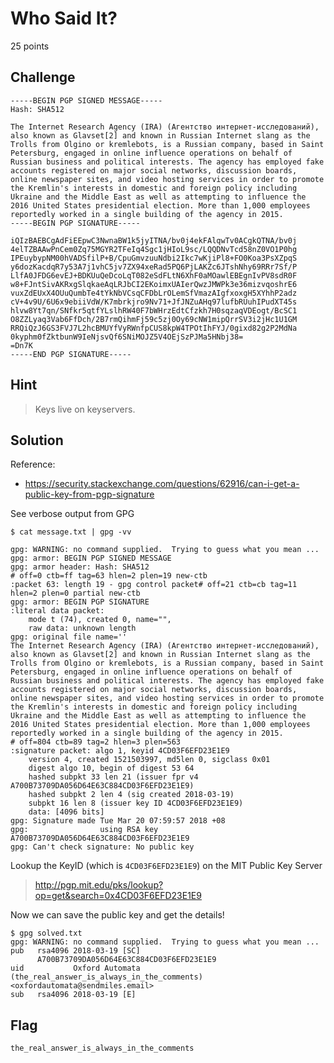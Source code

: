 # Who Said It?
25 points

## Challenge 

	-----BEGIN PGP SIGNED MESSAGE-----
	Hash: SHA512

	The Internet Research Agency (IRA) (Агентство интернет-исследований), also known as Glavset[2] and known in Russian Internet slang as the Trolls from Olgino or kremlebots, is a Russian company, based in Saint Petersburg, engaged in online influence operations on behalf of Russian business and political interests. The agency has employed fake accounts registered on major social networks, discussion boards, online newspaper sites, and video hosting services in order to promote the Kremlin's interests in domestic and foreign policy including Ukraine and the Middle East as well as attempting to influence the 2016 United States presidential election. More than 1,000 employees reportedly worked in a single building of the agency in 2015.
	-----BEGIN PGP SIGNATURE-----

	iQIzBAEBCgAdFiEEpwC3NwnaBW1k5jyITNA/bv0j4ekFAlqwTv0ACgkQTNA/bv0j
	4elTZBAAwPnCem0Zq75MGYR2TFeIq4Sgc1jHIoL9sc/LQQDNvTcd58nZ0VO1P0hg
	IPEuybypNM00hVADSfilP+B/CpuGmvzuuNdbi2Ikc7wKjiPl8+FO0Koa3PsXZpqS
	y6dozKacdqR7y53A7j1vhC5jv7ZX94xeRad5PQ6PjLAKZc6JTshNhy69RRr7Sf/P
	LlfA0JFDG6evEJ+BDKUuQeDcoLqT082eSdFLtN6XhF0aMOawlEBEgnIvPV8sdR0F
	w8+FJntSivAKRxgSlqkaeAqLRJbCI2EKoimxUAIerQwzJMWPk3e36mizvqoshrE6
	vuxZdEUxX4OUuQumbTe4tYkNbVCsqCFDbLrOLemSfVmazAIgfxoxgH5XYhhP2adz
	cV+4v9U/6U6x9ebiiVdW/K7mbrkjro9Nv71+JfJNZuAHq97lufbRUuhIPudXT45s
	hlvw8Yt7qn/SNfkr5qtfYLslhRW40F7bWHrzEdtCfzkh7H0sqzaqVDEogt/BcSC1
	O8ZZLyaq3Vab6FfDch/2B7rmQihmFj59c5zj0Oy69cNW1mipQrrSV3i2jHc1U1GM
	RRQiQzJ6GS3FVJ7L2hcBMUYfVyRWnfpCUS8kpW4TPOtIhFYJ/0gixd82g2P2MdNa
	0kyphm0fZktbunW9IeNjsvQf6SNiMOJZ5V4OEjSzPJMa5HNbj38=
	=Dn7K
	-----END PGP SIGNATURE-----

## Hint
> Keys live on keyservers.

## Solution

Reference:
- https://security.stackexchange.com/questions/62916/can-i-get-a-public-key-from-pgp-signature

See verbose output from GPG

	$ cat message.txt | gpg -vv

	gpg: WARNING: no command supplied.  Trying to guess what you mean ...
	gpg: armor: BEGIN PGP SIGNED MESSAGE
	gpg: armor header: Hash: SHA512
	# off=0 ctb=ff tag=63 hlen=2 plen=19 new-ctb
	:packet 63: length 19 - gpg control packet# off=21 ctb=cb tag=11 hlen=2 plen=0 partial new-ctb
	gpg: armor: BEGIN PGP SIGNATURE
	:literal data packet:
		mode t (74), created 0, name="",
		raw data: unknown length
	gpg: original file name=''
	The Internet Research Agency (IRA) (Агентство интернет-исследований), also known as Glavset[2] and known in Russian Internet slang as the Trolls from Olgino or kremlebots, is a Russian company, based in Saint Petersburg, engaged in online influence operations on behalf of Russian business and political interests. The agency has employed fake accounts registered on major social networks, discussion boards, online newspaper sites, and video hosting services in order to promote the Kremlin's interests in domestic and foreign policy including Ukraine and the Middle East as well as attempting to influence the 2016 United States presidential election. More than 1,000 employees reportedly worked in a single building of the agency in 2015.
	# off=804 ctb=89 tag=2 hlen=3 plen=563
	:signature packet: algo 1, keyid 4CD03F6EFD23E1E9
		version 4, created 1521503997, md5len 0, sigclass 0x01
		digest algo 10, begin of digest 53 64
		hashed subpkt 33 len 21 (issuer fpr v4 A700B73709DA056D64E63C884CD03F6EFD23E1E9)
		hashed subpkt 2 len 4 (sig created 2018-03-19)
		subpkt 16 len 8 (issuer key ID 4CD03F6EFD23E1E9)
		data: [4096 bits]
	gpg: Signature made Tue Mar 20 07:59:57 2018 +08
	gpg:                using RSA key A700B73709DA056D64E63C884CD03F6EFD23E1E9
	gpg: Can't check signature: No public key

Lookup the KeyID (which is `4CD03F6EFD23E1E9`) on the MIT Public Key Server 

> http://pgp.mit.edu/pks/lookup?op=get&search=0x4CD03F6EFD23E1E9

Now we can save the public key and get the details!

	$ gpg solved.txt 
	gpg: WARNING: no command supplied.  Trying to guess what you mean ...
	pub   rsa4096 2018-03-19 [SC]
	      A700B73709DA056D64E63C884CD03F6EFD23E1E9
	uid           Oxford Automata (the_real_answer_is_always_in_the_comments) <oxfordautomata@sendmiles.email>
	sub   rsa4096 2018-03-19 [E]


## Flag

	the_real_answer_is_always_in_the_comments